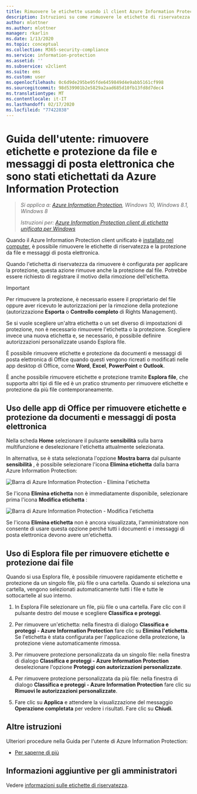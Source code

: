 ```yaml
---
title: Rimuovere le etichette usando il client Azure Information Protection Unified Labeling
description: Istruzioni su come rimuovere le etichette di riservatezza e la protezione da file e messaggi di posta elettronica usando il Azure Information Protection client Unified labeling.
author: mlottner
ms.author: mlottner
manager: rkarlin
ms.date: 1/13/2020
ms.topic: conceptual
ms.collection: M365-security-compliance
ms.service: information-protection
ms.assetid: ''
ms.subservice: v2client
ms.suite: ems
ms.custom: user
ms.openlocfilehash: 0c6d9de295be95fde6459849d4e9abb5161cf998
ms.sourcegitcommit: 98d539901b2e5829a2aad685d10fb13fd8d7dec4
ms.translationtype: MT
ms.contentlocale: it-IT
ms.lasthandoff: 02/17/2020
ms.locfileid: "77422838"
---
```

# <a name="user-guide-remove-labels-and-protection-from-files-and-emails-that-have-been-labeled-by-azure-information-protection"></a>Guida dell'utente: rimuovere etichette e protezione da file e messaggi di posta elettronica che sono stati etichettati da Azure Information Protection

>*Si applica a: [Azure Information Protection](https://azure.microsoft.com/pricing/details/information-protection), Windows 10, Windows 8.1, Windows 8*
>
> *Istruzioni per: [Azure Information Protection client di etichetta unificata per Windows](../faqs.md#whats-the-difference-between-the-azure-information-protection-client-and-the-azure-information-protection-unified-labeling-client)*

Quando il Azure Information Protection client unificato è [installato nel computer](install-client-app.md), è possibile rimuovere le etichette di riservatezza e la protezione da file e messaggi di posta elettronica.

Quando l'etichetta di riservatezza da rimuovere è configurata per applicare la protezione, questa azione rimuove anche la protezione dal file. Potrebbe essere richiesto di registrare il motivo della rimozione dell'etichetta.

> [!IMPORTANT]
> Per rimuovere la protezione, è necessario essere il proprietario del file oppure aver ricevuto le autorizzazioni per la rimozione della protezione (autorizzazione **Esporta** o **Controllo completo** di Rights Management).

Se si vuole scegliere un'altra etichetta o un set diverso di impostazioni di protezione, non è necessario rimuovere l'etichetta o la protezione. Scegliere invece una nuova etichetta e, se necessario, è possibile definire autorizzazioni personalizzate usando Esplora file. 

È possibile rimuovere etichette e protezione da documenti e messaggi di posta elettronica di Office quando questi vengono ricreati o modificati nelle app desktop di Office, come **Word**, **Excel**, **PowerPoint** e **Outlook**. 

È anche possibile rimuovere etichette e protezione tramite **Esplora file**, che supporta altri tipi di file ed è un pratico strumento per rimuovere etichette e protezione da più file contemporaneamente.

## <a name="using-office-apps-to-remove-labels-and-protection-from-documents-and-emails"></a>Uso delle app di Office per rimuovere etichette e protezione da documenti e messaggi di posta elettronica

Nella scheda **Home** selezionare il pulsante **sensibilità** sulla barra multifunzione e deselezionare l'etichetta attualmente selezionata.

In alternativa, se è stata selezionata l'opzione **Mostra barra** dal pulsante **sensibilità** , è possibile selezionare l'icona **Elimina etichetta** dalla barra Azure Information Protection:

![Barra di Azure Information Protection - Elimina l'etichetta](../media/v2delete-label.png)

Se l'icona **Elimina etichetta** non è immediatamente disponibile, selezionare prima l'icona **Modifica etichetta** :

![Barra di Azure Information Protection - Modifica l'etichetta](../media/v2edit-label.png)

Se l'icona **Elimina etichetta** non è ancora visualizzata, l'amministratore non consente di usare questa opzione perché tutti i documenti e i messaggi di posta elettronica devono avere un'etichetta.

## <a name="using-file-explorer-to-remove-labels-and-protection-from-files"></a>Uso di Esplora file per rimuovere etichette e protezione dai file

Quando si usa Esplora file, è possibile rimuovere rapidamente etichette e protezione da un singolo file, più file o una cartella. Quando si seleziona una cartella, vengono selezionati automaticamente tutti i file e tutte le sottocartelle al suo interno. 

1. In Esplora File selezionare un file, più file o una cartella. Fare clic con il pulsante destro del mouse e scegliere **Classifica e proteggi**.

2. Per rimuovere un'etichetta: nella finestra di dialogo **Classifica e proteggi - Azure Information Protection** fare clic su **Elimina l'etichetta**. Se l'etichetta è stata configurata per l'applicazione della protezione, la protezione viene automaticamente rimossa.

3. Per rimuovere protezione personalizzata da un singolo file: nella finestra di dialogo **Classifica e proteggi - Azure Information Protection** deselezionare l'opzione **Proteggi con autorizzazioni personalizzate**. 

4. Per rimuovere protezione personalizzata da più file: nella finestra di dialogo **Classifica e proteggi - Azure Information Protection** fare clic su **Rimuovi le autorizzazioni personalizzate**.

5. Fare clic su **Applica** e attendere la visualizzazione del messaggio **Operazione completata** per vedere i risultati. Fare clic su **Chiudi**.


## <a name="other-instructions"></a>Altre istruzioni
Ulteriori procedure nella Guida per l'utente di Azure Information Protection:

- [Per saperne di più](client-user-guide.md#what-do-you-want-to-do)

## <a name="additional-information-for-administrators"></a>Informazioni aggiuntive per gli amministratori    

Vedere [informazioni sulle etichette di riservatezza](/microsoft-365/compliance/sensitivity-labels).

